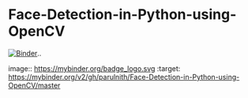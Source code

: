 # Face-Detection-in-Python-using-OpenCV

[![Binder](https://mybinder.org/badge_logo.svg)](https://mybinder.org/v2/gh/parulnith/Face-Detection-in-Python-using-OpenCV/master).. 

image:: https://mybinder.org/badge_logo.svg
 :target: https://mybinder.org/v2/gh/parulnith/Face-Detection-in-Python-using-OpenCV/master
